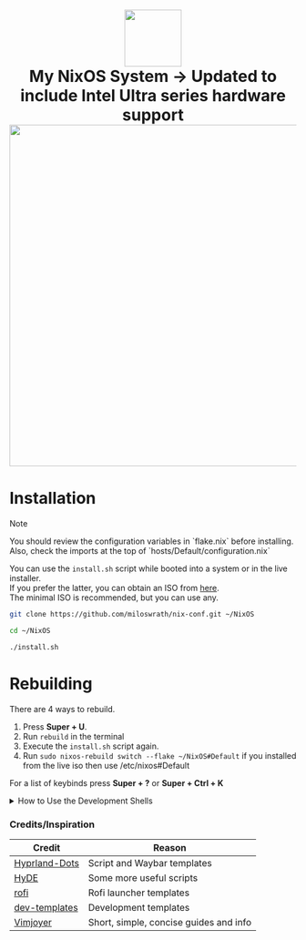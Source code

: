 <h1 align="center">
   <img src="assets/nixos-logo.png" width="100px" /> 
   <br>
      My NixOS System -> Updated to include Intel Ultra series hardware support
   <br>
      <img src="https://raw.githubusercontent.com/catppuccin/catppuccin/main/assets/palette/macchiato.png" width="600px" /> <br>
   <div align="center">
   </div>
</h1>


# Installation
> [!Note]
> <p>You should review the configuration variables in `flake.nix` before installing.<br>
> Also, check the imports at the top of `hosts/Default/configuration.nix`</p>
You can use the `install.sh` script while booted into a system or in the live installer.<br>
If you prefer the latter, you can obtain an ISO from [here](https://nixos.org/download/#nixos-iso).<br>
The minimal ISO is recommended, but you can use any.
```bash
git clone https://github.com/miloswrath/nix-conf.git ~/NixOS
```
```bash
cd ~/NixOS
```
```bash
./install.sh
```

# Rebuilding
There are 4 ways to rebuild.<br>
1) Press **Super + U**.
2) Run `rebuild` in the terminal
3) Execute the `install.sh` script again.
4) Run `sudo nixos-rebuild switch --flake ~/NixOS#Default` if you installed from the live iso then use /etc/nixos#Default 

For a list of keybinds press **Super + ?** or **Super + Ctrl + K**

<details>
<summary>How to Use the Development Shells</summary>

- To initialise a new project from a template:
```bash
nix flake init -t ~/NixOS#NAME
```
- Alternatively, use the `new` keyword to create a new directory:
```bash
nix flake new -t ~/NixOS#NAME PROJECT_NAME
```
Replace `NAME` with any template defined in `dev-shells/default.nix`.<br>
These commands will generate a flake.nix and flake.lock file in your project directory.<br>
To enter the development shell:
- Use direnv if configured, or navigate to the project directory and run:
```bash
nix develop
```
</details> 

<!-- </details> -->
<!-- <summary>Credits/Inspiration</summary> -->

### Credits/Inspiration
| Credit                                                              |  Reason                                |
|---------------------------------------------------------------------|----------------------------------------|
| [Hyprland-Dots](https://github.com/JaKooLit/Hyprland-Dots)          | Script and Waybar templates            |
| [HyDE](https://github.com/HyDE-Project/HyDE)                        | Some more useful scripts               |
| [rofi](https://github.com/adi1090x/rofi)                            | Rofi launcher templates                |
| [dev-templates](https://github.com/the-nix-way/dev-templates)       | Development templates                  |
| [Vimjoyer](https://www.youtube.com/@vimjoyer)                       | Short, simple, concise guides and info |

<!-- </details> -->

